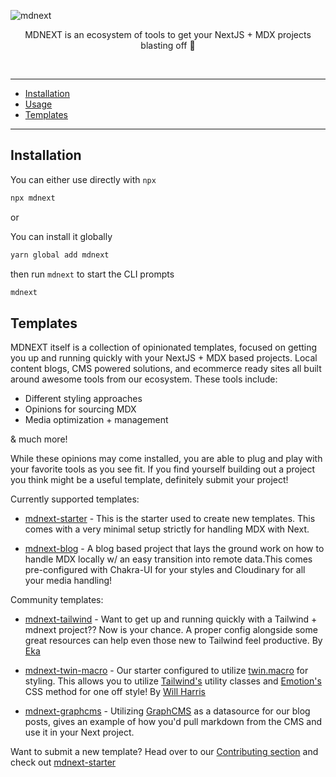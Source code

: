 <!-- markdownlint-disable MD033 MD041 -->

![mdnext](./mdnext.png)

<div align="center">

MDNEXT is an ecosystem of tools to get your NextJS + MDX projects blasting off :rocket:

<br/>

</div>



---

- [Installation](#installation)
- [Usage](#usage)
- [Templates](#templates)

---

## Installation

You can either use directly with `npx`

```bash
npx mdnext
```

or

You can install it globally

```bash
yarn global add mdnext
```

then run `mdnext` to start the CLI prompts

```bash
mdnext
```

## Templates

MDNEXT itself is a collection of opinionated templates, focused on getting you up and running quickly with your NextJS + MDX based projects. Local content blogs, CMS powered solutions, and ecommerce ready sites all built around awesome tools from our ecosystem. These tools include:

- Different styling approaches
- Opinions for sourcing MDX
- Media optimization + management

& much more!

While these opinions may come installed, you are able to plug and play with your favorite tools as you see fit.
If you find yourself building out a project you think might be a useful template, definitely submit your project!

Currently supported templates:

- [mdnext-starter](https://github.com/domitriusclark/mdnext-starter) - This is the starter used to create new templates. This comes with a very minimal setup strictly for handling MDX with Next.

- [mdnext-blog](https://github.com/domitriusclark/mdnext-blog) -
  A blog based project that lays the ground work on how to handle MDX locally w/ an easy transition into remote data.This comes pre-configured with Chakra-UI for your styles and Cloudinary for all your media handling!

Community templates:

- [mdnext-tailwind](https://github.com/domitriusclark/mdnext/tree/master/templates/mdnext-tailwind) - Want to get up and running quickly with a Tailwind + mdnext project?? Now is your chance. A proper config alongside some great resources can help even those new to Tailwind feel productive. By [Eka](https://twitter.com/ekafyi)

- [mdnext-twin-macro](https://github.com/domitriusclark/mdnext/tree/master/templates/mdnext-twin-macro) - Our starter configured to utilize [twin.macro](https://github.com/ben-rogerson/twin.macro) for styling. This allows you to utilize [Tailwind's](https://tailwindcss.com/) utility classes and [Emotion's](https://emotion.sh/docs/introduction) CSS method for one off style! By [Will Harris](https://twitter.com/will__tweets)

* [mdnext-graphcms](https://github.com/domitriusclark/mdnext-graphcms) -
  Utilizing [GraphCMS](https://graphcms.com) as a datasource for our blog posts, gives an example of how you'd pull markdown from the CMS and use it in your Next project.

Want to submit a new template? Head over to our [Contributing section](https://github.com/domitriusclark/mdnext/blob/master/CONTRIBUTORS.md) and check out [mdnext-starter](https://github.com/domitriusclark/mdnext-starter)
